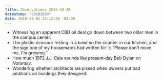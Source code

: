 ```yaml
---
title: Observations 2018-10-30
datestamp: "20181030"
date: 2018-11-01 23:12:00 -05:00
---
```


- Witnessing an apparent CBD oil deal go down between two older men in the campus center.
- The plastic dinosaur resting in a bowl on the counter in our kitchen, and the sign one of my housemates had written for it: “Please don't move me, I'm growing.”
- How much 1972 J.J. Cale sounds like present-day Bob Dylan on *Naturally*.
- Wondering whether architects are pissed when owners put bad additions on buildings they designed.
